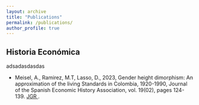 ```yaml
---
layout: archive
title: "Publications"
permalink: /publications/
author_profile: true
---
```


## Historia Económica 

adsadasdasdas

* Meisel, A., Ramirez, M.T, Lasso, D., 2023, Gender height dimorphism: An approximation of the living Standards in Colombia, 1920-1990, Journal of the Spanish Economic History Association, vol. 19(02), pages 124-139. <a href = "https://ideas.repec.org/a/ahe/invest/v19y2023i02p124-139.html" > JGR </a>.
